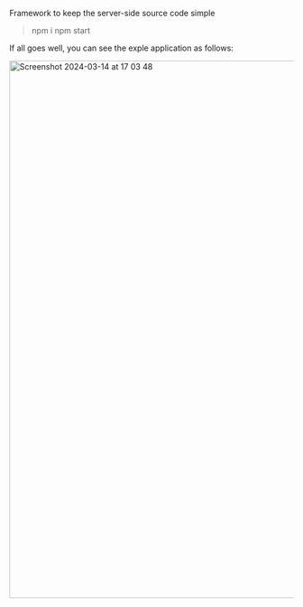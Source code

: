 Framework to keep the server-side source code simple

> npm i
> npm start

If all goes well, you can see the exple application as follows:

<img width="952" alt="Screenshot 2024-03-14 at 17 03 48" src="https://github.com/owl-technologies/kiss-framework/assets/64410585/858ec190-8346-4bb9-bd69-3730a405e054">
